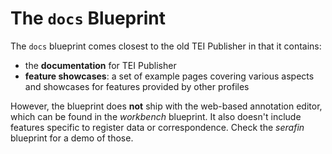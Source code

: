 # The `docs` Blueprint

The `docs` blueprint comes closest to the old TEI Publisher in that it contains:

* the **documentation** for TEI Publisher
* **feature showcases**: a set of example pages covering various aspects and showcases for features provided by other profiles

However, the blueprint does **not** ship with the web-based annotation editor, which can be found in the *workbench* blueprint. It also doesn't include features specific to register data or correspondence. Check the *serafin* blueprint for a demo of those.